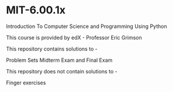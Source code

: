 # MIT-6.00.1x
Introduction To Computer Science and Programming Using Python

This course is provided by edX - Professor Eric Grimson

This repository contains solutions to -

Problem Sets
Midterm Exam and Final Exam

This repository does not contain solutions to -

Finger exercises
